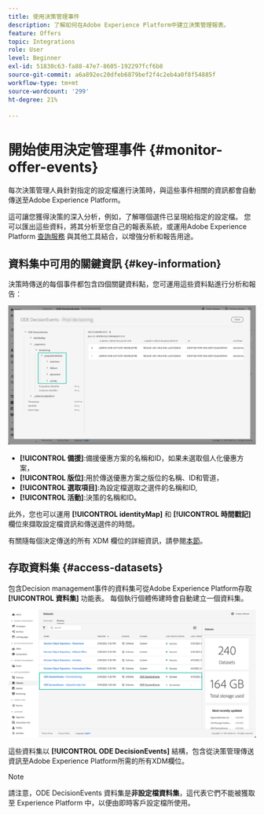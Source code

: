 ```yaml
---
title: 使用決策管理事件
description: 了解如何在Adobe Experience Platform中建立決策管理報表。
feature: Offers
topic: Integrations
role: User
level: Beginner
exl-id: 51830c63-fa88-47e7-8605-192297fcf6b8
source-git-commit: a6a892ec20dfeb6879bef2f4c2eb4a0f8f54885f
workflow-type: tm+mt
source-wordcount: '299'
ht-degree: 21%

---
```


# 開始使用決定管理事件 {#monitor-offer-events}

每次決策管理人員針對指定的設定檔進行決策時，與這些事件相關的資訊都會自動傳送至Adobe Experience Platform。

這可讓您獲得決策的深入分析，例如，了解哪個選件已呈現給指定的設定檔。 您可以匯出這些資料，將其分析至您自己的報表系統，或運用Adobe Experience Platform [查詢服務](https://experienceleague.adobe.com/docs/experience-platform/query/home.html?lang=zh-Hant) 與其他工具結合，以增強分析和報告用途。

## 資料集中可用的關鍵資訊 {#key-information}

決策時傳送的每個事件都包含四個關鍵資料點，您可運用這些資料點進行分析和報告：

![](../assets/events-dataset-preview.png)

* **[!UICONTROL 備援]**:備援優惠方案的名稱和ID，如果未選取個人化優惠方案，
* **[!UICONTROL 版位]**:用於傳送優惠方案之版位的名稱、ID和管道，
* **[!UICONTROL 選取項目]**:為設定檔選取之選件的名稱和ID,
* **[!UICONTROL 活動]**:決策的名稱和ID。

此外，您也可以運用 **[!UICONTROL identityMap]** 和 **[!UICONTROL 時間戳記]** 欄位來擷取設定檔資訊和傳送選件的時間。

有關隨每個決定傳送的所有 XDM 欄位的詳細資訊，請參閱[本節](xdm-fields.md)。

## 存取資料集 {#access-datasets}

包含Decision management事件的資料集可從Adobe Experience Platform存取 **[!UICONTROL 資料集]** 功能表。 每個執行個體佈建時會自動建立一個資料集。

![](../assets/events-datasets-list.png)

這些資料集以 **[!UICONTROL ODE DecisionEvents]** 結構，包含從決策管理傳送資訊至Adobe Experience Platform所需的所有XDM欄位。

>[!NOTE]
>
>請注意，ODE DecisionEvents 資料集是&#x200B;**非設定檔資料集**，這代表它們不能被獲取至 Experience Platform 中，以便由即時客戶設定檔所使用。
